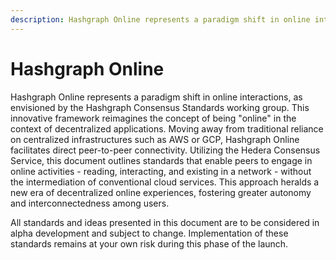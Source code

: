 ```yaml
---
description: Hashgraph Online represents a paradigm shift in online interactions, as envisioned by the Hashgraph Consensus Standards working group. This innovative framework reimagines the concept of being "online" in the context of decentralized applications. Moving away from traditional reliance on centralized infrastructures such as AWS or GCP, Hashgraph Online facilitates direct peer-to-peer connectivity.
---
```


# Hashgraph Online

Hashgraph Online represents a paradigm shift in online interactions, as envisioned by the Hashgraph Consensus Standards working group. This innovative framework reimagines the concept of being "online" in the context of decentralized applications. Moving away from traditional reliance on centralized infrastructures such as AWS or GCP, Hashgraph Online facilitates direct peer-to-peer connectivity. Utilizing the Hedera Consensus Service, this document outlines standards that enable peers to engage in online activities - reading, interacting, and existing in a network - without the intermediation of conventional cloud services. This approach heralds a new era of decentralized online experiences, fostering greater autonomy and interconnectedness among users.

All standards and ideas presented in this document are to be considered in alpha development and subject to change. Implementation of these standards remains at your own risk during this phase of the launch.